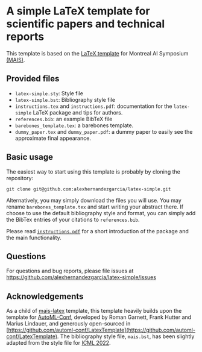 # A simple LaTeX template for scientific papers and technical reports

This template is based on the [LaTeX template](https://github.com/alexhernandezgarcia/mais-latex) for Montreal AI Symposium [(MAIS)](http://montrealaisymposium.com/).

## Provided files

* `latex-simple.sty`: Style file
* `latex-simple.bst`: Bibliography style file
* `instructions.tex` and `instructions.pdf`: documentation for the `latex-simple` LaTeX package and tips for authors.
* `references.bib`: an example BibTeX file 
* `barebones_template.tex`: a barebones template.
* `dummy_paper.tex` and `dummy_paper.pdf`: a dummy paper to easily see the approximate final appearance.

## Basic usage

The easiest way to start using this template is probably by cloning the repository:

```
git clone git@github.com:alexhernandezgarcia/latex-simple.git
```

Alternatively, you may simply download the files you will use. You may rename `barebones_template.tex` and start writing your abstract there. If choose to use the default bibliography style and format, you can simply add the BibTex entries of your citations to `references.bib`.

Please read [`instructions.pdf`](./instructions.pdf) for a short introduction of the package and the main functionality.

## Questions

For questions and bug reports, please file issues at https://github.com/alexhernandezgarcia/latex-simple/issues

## Acknowledgements

As a child of [mais-latex](https://github.com/alexhernandezgarcia/mais-latex) template, this template heavily builds upon the template for [AutoML-Conf](https://www.automl.cc), developed by Roman Garnett, Frank Hutter and Marius Lindauer, and generously open-sourced in [https://github.com/automl-conf/LatexTemplate](https://github.com/automl-conf/LatexTemplate). The bibliography style file, `mais.bst`, has been slightly adapted from the style file for [ICML 2022](https://icml.cc/).
